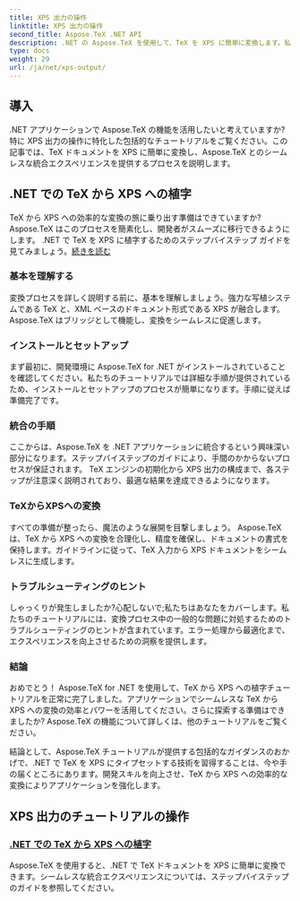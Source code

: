 ```yaml
---
title: XPS 出力の操作
linktitle: XPS 出力の操作
second_title: Aspose.TeX .NET API
description: .NET の Aspose.TeX を使用して、TeX を XPS に簡単に変換します。私たちのガイドはシームレスな統合を保証します。専門家の洞察については、TeX から XPS への植字チュートリアルを参照してください。
type: docs
weight: 29
url: /ja/net/xps-output/
---
```

## 導入

.NET アプリケーションで Aspose.TeX の機能を活用したいと考えていますか?特に XPS 出力の操作に特化した包括的なチュートリアルをご覧ください。この記事では、TeX ドキュメントを XPS に簡単に変換し、Aspose.TeX とのシームレスな統合エクスペリエンスを提供するプロセスを説明します。

## .NET での TeX から XPS への植字
TeX から XPS への効率的な変換の旅に乗り出す準備はできていますか? Aspose.TeX はこのプロセスを簡素化し、開発者がスムーズに移行できるようにします。 .NET で TeX を XPS に植字するためのステップバイステップ ガイドを見てみましょう。[続きを読む](./typeset-tex-to-xps/)

### 基本を理解する
変換プロセスを詳しく説明する前に、基本を理解しましょう。強力な写植システムである TeX と、XML ベースのドキュメント形式である XPS が融合します。 Aspose.TeX はブリッジとして機能し、変換をシームレスに促進します。

### インストールとセットアップ
まず最初に、開発環境に Aspose.TeX for .NET がインストールされていることを確認してください。私たちのチュートリアルでは詳細な手順が提供されているため、インストールとセットアップのプロセスが簡単になります。手順に従えば準備完了です。

### 統合の手順
ここからは、Aspose.TeX を .NET アプリケーションに統合するという興味深い部分になります。ステップバイステップのガイドにより、手間のかからないプロセスが保証されます。 TeX エンジンの初期化から XPS 出力の構成まで、各ステップが注意深く説明されており、最適な結果を達成できるようになります。

### TeXからXPSへの変換
すべての準備が整ったら、魔法のような展開を目撃しましょう。 Aspose.TeX は、TeX から XPS への変換を合理化し、精度を確保し、ドキュメントの書式を保持します。ガイドラインに従って、TeX 入力から XPS ドキュメントをシームレスに生成します。

### トラブルシューティングのヒント
しゃっくりが発生しましたか?心配しないで;私たちはあなたをカバーします。私たちのチュートリアルには、変換プロセス中の一般的な問題に対処するためのトラブルシューティングのヒントが含まれています。エラー処理から最適化まで、エクスペリエンスを向上させるための洞察を提供します。

### 結論
おめでとう！ Aspose.TeX for .NET を使用して、TeX から XPS への植字チュートリアルを正常に完了しました。アプリケーションでシームレスな TeX から XPS への変換の効率とパワーを活用してください。さらに探索する準備はできましたか? Aspose.TeX の機能について詳しくは、他のチュートリアルをご覧ください。

結論として、Aspose.TeX チュートリアルが提供する包括的なガイダンスのおかげで、.NET で TeX を XPS にタイプセットする技術を習得することは、今や手の届くところにあります。開発スキルを向上させ、TeX から XPS への効率的な変換によりアプリケーションを強化します。
## XPS 出力のチュートリアルの操作
### [.NET での TeX から XPS への植字](./typeset-tex-to-xps/)
Aspose.TeX を使用すると、.NET で TeX ドキュメントを XPS に簡単に変換できます。シームレスな統合エクスペリエンスについては、ステップバイステップのガイドを参照してください。